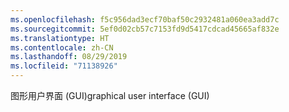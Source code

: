 ```yaml
---
ms.openlocfilehash: f5c956dad3ecf70baf50c2932481a060ea3add7c
ms.sourcegitcommit: 5ef0d02cb57c7153fd9d5417cdcad45665af832e
ms.translationtype: HT
ms.contentlocale: zh-CN
ms.lasthandoff: 08/29/2019
ms.locfileid: "71138926"
---
```

<span data-ttu-id="48ccd-101">图形用户界面 (GUI)</span><span class="sxs-lookup"><span data-stu-id="48ccd-101">graphical user interface (GUI)</span></span>